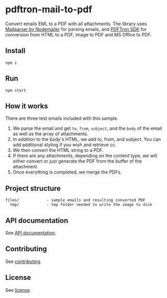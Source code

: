 # pdftron-mail-to-pdf
Convert emails EML to a PDF with all attachments. The library uses [Mailparser by Nodemailer](https://nodemailer.com/extras/mailparser/) for parsing emails, and [PDFTron SDK](https://www.pdftron.com/documentation/nodejs) for conversion from HTML to a PDF, image to PDF and MS Office to PDF. 

## Install
```
npm i
```

## Run
```
npm start
```

## How it works

There are three test emails included with this sample. 

1. We parse the email and get `to`, `from`, `subject`, and the `body` of the email as well as the array of attachments.
2. In addition to the body's HTML, we add to, from, and subject. You can add additional styling if you wish and retrieve cc.
3. We then convert the HTML string to a PDF.
4. If there are any attachments, depending on the content type, we will either convert or just generate the PDF from the buffer of the attachment.
5. Once everything is completed, we merge the PDFs.

## Project structure

```
files/            - sample emails and resulting converted PDF
  tmp/            - tmp folder needed to write the image to disk
```

## API documentation

See [API documentation](https://www.pdftron.com/documentation/nodejs/get-started/).

## Contributing

See [contributing](./CONTRIBUTING.md).

## License

See [license](./LICENSE).
